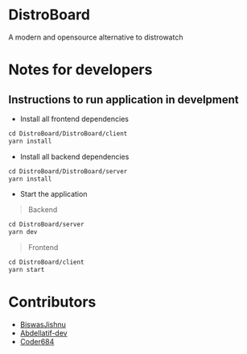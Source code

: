 # DistroBoard
A modern and opensource alternative to distrowatch

# Notes for developers

## Instructions to run application in develpment

* Install all frontend dependencies 

```html
cd DistroBoard/DistroBoard/client
yarn install
```

* Install all backend dependencies 

```html
cd DistroBoard/DistroBoard/server
yarn install
```


* Start the application

> Backend

```html
cd DistroBoard/server
yarn dev
```

> Frontend

```html
cd DistroBoard/client
yarn start
```

# Contributors
- [BiswasJishnu](https://github.com/BiswasJishnu)
- [Abdellatif-dev](https://github.com/abdellatif-dev)
- [Coder684](https://github.com/Coder684)
